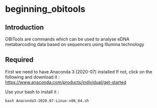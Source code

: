 # beginning_obitools

## Introduction

OBITools are commands which can be used to analyse eDNA metabarcoding data based on sequencers using Illumina technology

## Required

First we need to have Anaconda 3 (2020-07) installed
If not, click on the following and download it : https://www.anaconda.com/products/individual/get-started

Use your bash to install it :
```
bash Anaconda3-2020.07-Linux-x86_64.sh
```
